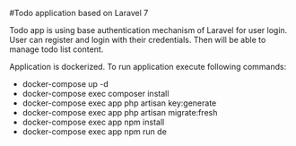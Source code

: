 #Todo application based on Laravel 7

Todo app is using base authentication mechanism of Laravel for user login.
User can register and login with their credentials. Then will be able to manage todo list content.

Application is dockerized. To run application execute following commands:

- docker-compose up -d
- docker-compose exec composer install
- docker-compose exec app php artisan key:generate
- docker-compose exec app php artisan migrate:fresh
- docker-compose exec app npm install
- docker-compose exec app npm run de
